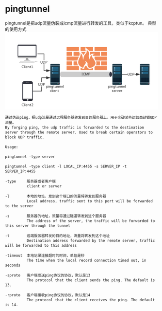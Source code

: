 # pingtunnel
pingtunnel是把udp流量伪装成icmp流量进行转发的工具，类似于kcptun。
典型的使用方式
![image](network.png)

    通过伪造ping，把udp流量通过远程服务器转发到目的服务器上。用于突破某些运营商封锁UDP流量。
    By forging ping, the udp traffic is forwarded to the destination server through the remote server. Used to break certain operators to block UDP traffic.

    Usage:

    pingtunnel -type server

    pingtunnel -type client -l LOCAL_IP:4455 -s SERVER_IP -t SERVER_IP:4455

    -type     服务器或者客户端
              client or server

    -l        本地的地址，发到这个端口的流量将转发到服务器
              Local address, traffic sent to this port will be forwarded to the server

    -s        服务器的地址，流量将通过隧道转发到这个服务器
              The address of the server, the traffic will be forwarded to this server through the tunnel

    -t        远端服务器转发的目的地址，流量将转发到这个地址
              Destination address forwarded by the remote server, traffic will be forwarded to this address

    -timeout  本地记录连接超时的时间，单位是秒
              The time when the local record connection timed out, in seconds

    -sproto   客户端发送ping协议的协议，默认是13
              The protocol that the client sends the ping. The default is 13.

    -rproto   客户端接收ping协议的协议，默认是14
              The protocol that the client receives the ping. The default is 14.
